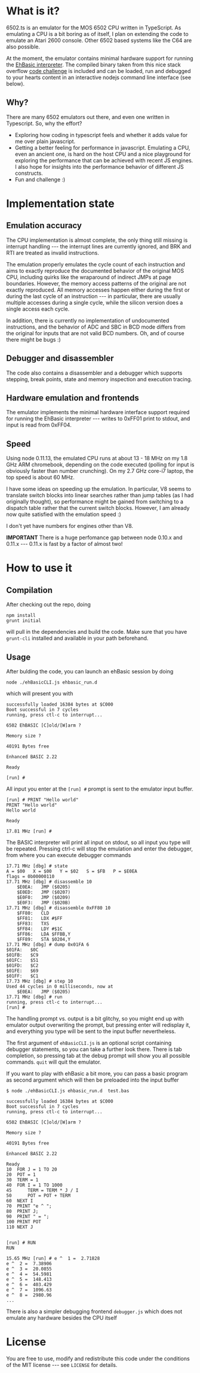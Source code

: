 # What is it?

6502.ts is an emulator for the MOS 6502 CPU written in TypeScript. As emulating
a CPU is a bit boring as of itself, I plan on extending the code to emulate an
Atari 2600 console. Other 6502 based systems like the C64 are also possible.

At the moment, the emulator contains minimal hardware support for running
the
[EhBasic interpreter](https://github.com/jefftranter/6502/tree/master/asm/ehbasic).
The compiled binary taken from this nice stack overflow
[code challenge](http://codegolf.stackexchange.com/questions/12844/emulate-a-mos-6502-cpu)
is included and can be loaded, run and debugged to your hearts content in an
interactive nodejs command line interface (see below).


## Why?

There are many 6502 emulators out there, and even one written in Typescript.
So, why the effort? 

 * Exploring how coding in typescript feels and whether it adds value for me
   over plain javascript.
 * Getting a better feeling for performance in javascript. Emulating a CPU,
   even an ancient one, is hard on the host CPU and a nice playground for
   exploring the performance that can be achieved with recent JS engines. I
   also hope for insights into the performance behavior of different JS
   constructs.
 * Fun and challenge :)

# Implementation state

## Emulation accuracy

The CPU implementation is almost complete, the only thing still missing is
interrupt handling --- the interrupt lines are currently ignored, and BRK
and RTI are treated as invalid instructions.

The emulation properly emulates the cycle count of each instruction and aims
to exactly reproduce the documented behavior of the original MOS CPU, including
quirks like the wraparound of indirect JMPs at page boundaries. However, the
memory access patterns of the original are not exactly reproduced. All memory
accesses happen either during the first or during the last cycle of an
instruction --- in particular, there are usually multiple accesses during a
single cycle, while the silicon version does a single access each cycle.

In addition, there is currently no implementation of undocumented instructions,
and the behavior of ADC and SBC in BCD mode differs from the original for
inputs that are not valid BCD numbers. Oh, and of course there might be bugs :)

## Debugger and disassembler

The code also contains a disassembler and a debugger which supports stepping,
break points, state and memory inspection and execution tracing.

## Hardware emulation and frontends

The emulator implements the minimal hardware interface support required for
running the EhBasic interpreter --- writes to 0xFF01 print to stdout, and input
is read from 0xFF04.

## Speed

Using node 0.11.13, the emulated CPU runs at about
13 - 18 MHz on my 1.8 GHz ARM chromebook, depending on the code executed
(polling for input is obviously faster than number crunching). On my 2.7 GHz
core-i7 laptop, the top speed is about 60 MHz.

I have some ideas on speeding up the emulation. In particular, V8 seems to
translate switch blocks into linear searches rather than jump tables (as I had
originally thought), so performance might be gained from switching to a
dispatch table rather that the current switch blocks. However, I am already
now quite satisfied with the emulation speed :)

I don't yet have numbers for engines other than V8.

**IMPORTANT** There is a huge perfomance gap between node 0.10.x and 0.11.x
--- 0.11.x is fast by a factor of almost two!

# How to use it

## Compilation

After checking out the repo, doing

    npm install
    grunt initial

will pull in the dependencies and build the code. Make sure that you have
`grunt-cli` installed and available in your path beforehand.

## Usage

After bulding the code, you can launch an ehBasic session by doing

    node ./ehBasicCLI.js ehbasic_run.d

which will present you with

```
successfully loaded 16384 bytes at $C000
Boot successful in 7 cycles
running, press ctl-c to interrupt...

6502 EhBASIC [C]old/[W]arm ?

Memory size ? 

40191 Bytes free

Enhanced BASIC 2.22

Ready

[run] # 
```

All input you enter at the `[run] #` prompt is sent to the emulator input buffer.

```
[run] # PRINT "Hello world"
PRINT "Hello world"
Hello world

Ready

17.81 MHz [run] # 
```

The BASIC interpreter will print all input on stdout, so all input you
type will be repeated. Pressing ctrl-c will stop the emulation and enter the
debugger, from where you can execute debugger commands

```
17.71 MHz [dbg] # state
A = $00   X = $00   Y = $02   S = $FB   P = $E0EA
flags = 0b00000110
17.71 MHz [dbg] # disassemble 10
    $E0EA:   JMP ($0205)
    $E0ED:   JMP ($0207)
    $E0F0:   JMP ($0209)
    $E0F3:   JMP ($020B)
17.71 MHz [dbg] # disassemble 0xFF80 10
    $FF80:   CLD
    $FF81:   LDX #$FF
    $FF83:   TXS
    $FF84:   LDY #$1C
    $FF86:   LDA $FFBB,Y
    $FF89:   STA $0204,Y
17.71 MHz [dbg] # dump 0x01FA 6
$01FA:   $0C
$01FB:   $C9
$01FC:   $51
$01FD:   $C2
$01FE:   $69
$01FF:   $C1
17.73 MHz [dbg] # step 10
Used 44 cycles in 0 milliseconds, now at
    $E0EA:   JMP ($0205)
17.71 MHz [dbg] # run
running, press ctl-c to interrupt...
[run] #
```

The handling prompt vs. output is a bit glitchy, so you might end up with
emulator output overwriting the prompt, but pressing enter will redisplay it,
and everything you type will be sent to the input buffer nevertheless.

The first argument of `ehBasicCLI.js` is an optional script containing
debugger statements, so you can take a further look there. There is tab
completion, so pressing tab at the debug prompt will show you all possible
commands. `quit` will quit the emulator.

If you want to play with ehBasic a bit more, you can pass a basic program as
second argument which will then be preloaded into the input buffer

```
$ node ./ehBasicCLI.js ehbasic_run.d  test.bas

successfully loaded 16384 bytes at $C000
Boot successful in 7 cycles
running, press ctl-c to interrupt...

6502 EhBASIC [C]old/[W]arm ?

Memory size ? 

40191 Bytes free

Enhanced BASIC 2.22

Ready
10  FOR J = 1 TO 20
20  POT = 1
30  TERM = 1
40  FOR I = 1 TO 1000
45      TERM = TERM * J / I
50      POT = POT + TERM
60  NEXT I
70  PRINT "e ^ ";
80  PRINT J;
90  PRINT " = ";
100 PRINT POT
110 NEXT J


[run] # RUN
RUN

15.65 MHz [run] # e ^  1 =  2.71828
e ^  2 =  7.38906
e ^  3 =  20.0855
e ^  4 =  54.5981
e ^  5 =  148.413
e ^  6 =  403.429
e ^  7 =  1096.63
e ^  8 =  2980.96
...
```

There is also a simpler debugging frontend `debugger.js` which does not
emulate any hardware besides the CPU itself

# License

You are free to use, modify and redistribute this code under the conditions
of the MIT license --- see `LICENSE` for details.
